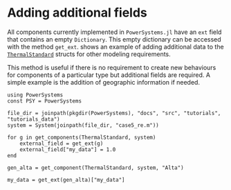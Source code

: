 # Adding additional fields

All components currently implemented in `PowerSystems.jl` have an `ext` field that contains
an empty `Dictionary`. This empty dictionary can be accessed with the method `get_ext`.
shows an example of adding additional data to the [`ThermalStandard`](@ref) structs for other
modeling requirements.

This method is useful if there is no requirement to create new behaviours for components of
a particular type but additional fields are required. A simple example is the addition of geographic information if needed.

````@repl generated_adding_additional_fields
using PowerSystems
const PSY = PowerSystems

file_dir = joinpath(pkgdir(PowerSystems), "docs", "src", "tutorials", "tutorials_data")
system = System(joinpath(file_dir, "case5_re.m"))

for g in get_components(ThermalStandard, system)
    external_field = get_ext(g)
    external_field["my_data"] = 1.0
end

gen_alta = get_component(ThermalStandard, system, "Alta")

my_data = get_ext(gen_alta)["my_data"]
````

